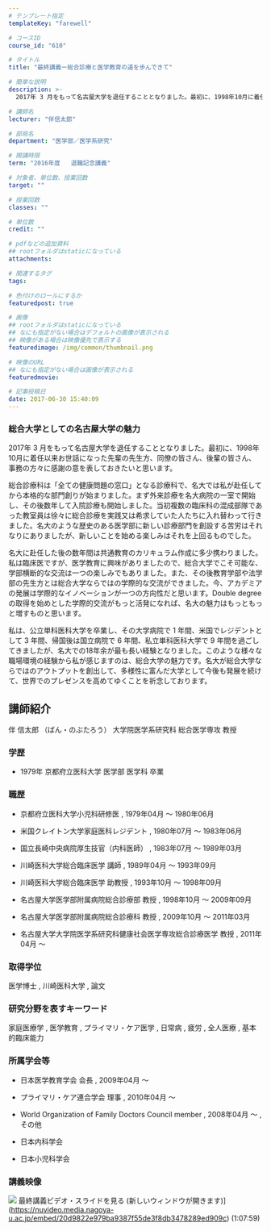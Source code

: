 ```yaml
---
# テンプレート指定
templateKey: "farewell"

# コースID
course_id: "610"

# タイトル
title: "最終講義ー総合診療と医学教育の道を歩んできて"

# 簡単な説明
description: >-
  2017年 3 月をもって名古屋大学を退任することとなりました。最初に、1998年10月に着任以来お世話になった先輩の先生方、同僚の皆さん、後輩の皆さん、事務の方々に感謝の意を表しておきたいと...

# 講師名
lecturer: "伴信太郎"

# 部局名
department: "医学部／医学系研究"

# 開講時限
term: "2016年度	退職記念講義"

# 対象者、単位数、授業回数
target: ""

# 授業回数
classes: ""

# 単位数
credit: ""

# pdfなどの追加資料
## rootフォルダはstaticになっている
attachments: 

# 関連するタグ
tags:

# 色付けのロールにするか
featuredpost: true

# 画像
## rootフォルダはstaticになっている
## なにも指定がない場合はデフォルトの画像が表示される
## 映像がある場合は映像優先で表示する
featuredimage: /img/common/thumbnail.png

# 映像のURL
## なにも指定がない場合は画像が表示される
featuredmovie: 

# 記事投稿日
date: 2017-06-30 15:40:09
---
```


### 総合大学としての名古屋大学の魅力


2017年 3 月をもって名古屋大学を退任することとなりました。最初に、1998年10月に着任以来お世話になった先輩の先生方、同僚の皆さん、後輩の皆さん、事務の方々に感謝の意を表しておきたいと思います。

総合診療科は「全ての健康問題の窓口」となる診療科で、名大では私が赴任してから本格的な部門創りが始まりました。まず外来診療を名大病院の一室で開始し、その後数年して入院診療も開始しました。当初複数の臨床科の混成部隊であった教室員は徐々に総合診療を実践又は希求していた人たちに入れ替わって行きました。名大のような歴史のある医学部に新しい診療部門を創設する苦労はそれなりにありましたが、新しいことを始める楽しみはそれを上回るものでした。

名大に赴任した後の数年間は共通教育のカリキュラム作成に多少携わりました。私は臨床医ですが、医学教育に興味がありましたので、総合大学でこそ可能な、学部横断的な交流は一つの楽しみでもありました。また、その後教育学部や法学部の先生方とは総合大学ならではの学際的な交流ができました。今、アカデミアの発展は学際的なイノベーションが一つの方向性だと思います。Double degree の取得を始めとした学際的交流がもっと活発になれば、名大の魅力はもっともっと増すものと思います。

私は、公立単科医科大学を卒業し、その大学病院で 1 年間、米国でレジデントとして 3 年間、帰国後は国立病院で 6 年間、私立単科医科大学で 9 年間を過ごしてきましたが、名大での18年余が最も長い経験となりました。このような様々な職場環境の経験から私が感じますのは、総合大学の魅力です。名大が総合大学ならではのアウトプットを創出して、多様性に富んだ大学として今後も発展を続けて、世界でのプレゼンスを高めてゆくことを祈念しております。


## 講師紹介


伴 信太郎 （ばん・のぶたろう） 大学院医学系研究科 総合医学専攻 教授


### 学歴



* 1979年 京都府立医科大学 医学部 医学科 卒業


### 職歴



* 京都府立医科大学小児科研修医 , 1979年04月 ～ 1980年06月

* 米国クレイトン大学家庭医科レジデント , 1980年07月 ～ 1983年06月

* 国立長崎中央病院厚生技官（内科医師） , 1983年07月 ～ 1989年03月

* 川崎医科大学総合臨床医学 講師 , 1989年04月 ～ 1993年09月

* 川崎医科大学総合臨床医学 助教授 , 1993年10月 ～ 1998年09月

* 名古屋大学医学部附属病院総合診療部 教授 , 1998年10月 ～ 2009年09月

* 名古屋大学医学部附属病院総合診療科 教授 , 2009年10月 ～ 2011年03月

* 名古屋大学大学院医学系研究科健康社会医学専攻総合診療医学 教授 , 2011年04月 ～


### 取得学位


医学博士 , 川崎医科大学 , 論文


### 研究分野を表すキーワード


家庭医療学 , 医学教育 , プライマリ・ケア医学 , 日常病 , 疲労 , 全人医療 , 基本的臨床能力


### 所属学会等



* 日本医学教育学会 会長 , 2009年04月 ～

* プライマリ・ケア連合学会 理事 , 2010年04月 ～

* World Organization of Family Doctors Council member , 2008年04月 ～ , その他

* 日本内科学会
* 日本小児科学会


### 講義映像



![](/files/610/movie) 最終講義ビデオ・スライドを見る (新しいウィンドウが開きます)](https://nuvideo.media.nagoya-u.ac.jp/embed/20d9822e979ba9387f55de3f8db3478289ed909c) (1:07:59)